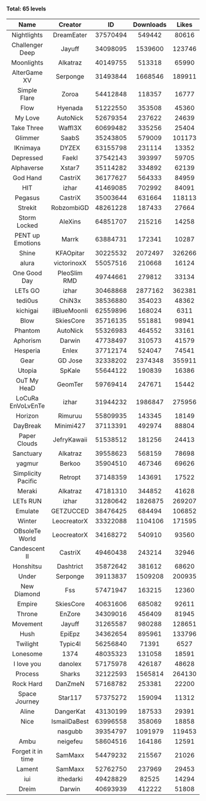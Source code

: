 #### Total: 65 levels

| Name | Creator | ID | Downloads | Likes |
|:---:|:---:|:---:|:---:|:---:|
| Nightlights | DreamEater | 37570494 | 549442 | 80616
| Challenger Deep | Jayuff | 34098095 | 1539600 | 123746
| Moonlights | Alkatraz | 40149755 | 513318 | 65990
| AlterGame XV | Serponge | 31493844 | 1668546 | 189911
| Simple Flare | Zoroa | 54412848 | 118357 | 16777
| Flow | Hyenada | 51222550 | 353508 | 45360
| My Love | AutoNick | 52679354 | 237622 | 24639
| Take Three | Waffl3X | 60699482 | 335256 | 25404
| Glimmer | SaabS | 35243805 | 579009 | 101173
| IKnimaya | DYZEX | 63155798 | 231114 | 13352
| Depressed | FaekI | 37542143 | 393997 | 59705
| Alphaverse | Xstar7 | 35114282 | 334892 | 62139
| God Hand | CastriX | 36177627 | 564333 | 84959
| HIT | izhar | 41469085 | 702992 | 84091
| Pegasus | CastriX | 35003644 | 631664 | 118113
| Strekit | RobzombiGD | 48261228 | 187433 | 27664
| Storm Locked | AleXins | 64851707 | 215216 | 14258
| PENT up Emotions | Marrk | 63884731 | 172341 | 10287
| Shine | KFAOpitar | 30225532 | 2072497 | 326266
| alura | victorinoxX | 55057516 | 210668 | 16124
| One Good Day | PleoSlim RMD | 49744661 | 279812 | 33134
| LETs GO | izhar | 30468868 | 2877162 | 362381
| tedi0us | ChiN3x | 38536880 | 354023 | 48362
| kichigai | iIBlueMoonIi | 62559896 | 168024 | 6311
| Blow | SkiesCore | 35716135 | 551881 | 98941
| Phantom | AutoNick | 55326983 | 464552 | 33161
| Aphorism | Darwin | 47738497 | 310573 | 41579
| Hesperia | Enlex | 37712174 | 524047 | 74541
| Gear | GD Jose | 32338202 | 2374348 | 355911
| Utopia | SpKale | 55644122 | 190839 | 16386
| OuT My HeaD | GeomTer | 59769414 | 247671 | 15442
| LoCuRa EnVoLvEnTe | izhar | 31944232 | 1986847 | 275956
| Horizon | Rimuruu | 55809935 | 143345 | 18149
| DayBreak | Minimi427 | 37113391 | 492974 | 88804
| Paper Clouds | JefryKawaii | 51538512 | 181256 | 24413
| Sanctuary | Alkatraz | 39558623 | 568159 | 78698
| yagmur | Berkoo | 35904510 | 467346 | 69626
| Simplicity Pacific | Retropt | 37148359 | 143691 | 17522
| Meraki | Alkatraz | 47181310 | 344852 | 41628
| LETs  RUN | izhar | 31280642 | 1826875 | 269207
| Emulate | GETZUCCED | 38476425 | 684494 | 106852
| Winter | LeocreatorX | 33322088 | 1104106 | 171595
| OBsoleTe World | LeocreatorX | 34168272 | 540910 | 93560
| Candescent II | CastriX | 49460438 | 243214 | 32946
| Honshitsu | Dashtrict | 35872642 | 381612 | 68620
| Under | Serponge | 39113837 | 1509208 | 200935
| New Diamond | Fss | 57471947 | 163215 | 12360
| Empire | SkiesCore | 40631606 | 685082 | 92611
| Throne | EnZore | 34309016 | 456409 | 81945
| Movement | Jayuff | 31265587 | 980288 | 128651
| Hush | EpiEpz | 34362654 | 895961 | 133796
| Twilight | Typic4l | 56256840 | 71391 | 6527
| Lonesome | 1374 | 48035323 | 131058 | 18591
| I love you | danolex | 57175978 | 426187 | 48628
| Process | Sharks | 32122593 | 1565814 | 264130
| Rock Hard | DanZmeN | 57168782 | 253381 | 22200
| Space Journey | Star117 | 57375272 | 159094 | 11312
| Aline | DangerKat | 43130199 | 187533 | 29391
| Nice | IsmailDaBest | 63996558 | 358069 | 18858
|   | nasgubb | 39354797 | 1091979 | 119453
| Ambu | neigefeu | 58604516 | 164186 | 12591
| Forget it in time | SamMaxx | 54479232 | 215567 | 21026
| Lament | SamMaxx | 52762750 | 237969 | 29453
| iui | ithedarki | 49428829 | 82525 | 14294
| Dreim | Darwin | 40693939 | 412222 | 51808
